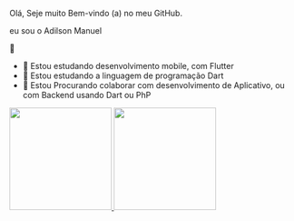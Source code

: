 Olá, Seje muito Bem-vindo (a) no meu GitHub. 
<p> eu sou o Adilson Manuel</p> 👋

- 🔭 Estou estudando desenvolvimento mobile, com Flutter
- 🌱 Estou estudando a linguagem de programação Dart
- 👯 Estou Procurando colaborar com desenvolvimento de Aplicativo, ou com Backend usando Dart ou PhP

 <div>
  <a href="https://github.com/AdilsonManuel1">
  <img height="180em" src="https://github-readme-stats.vercel.app/api?username=AdilsonManuel1&show_icons=true&theme=dracula&include_all_commits=true&count_private=true"/>
  <img height="180em" src="https://github-readme-stats.vercel.app/api/top-langs/?username=AdilsonManuel1&layout=compact&langs_count=7&theme=dracula"/>
</div>
